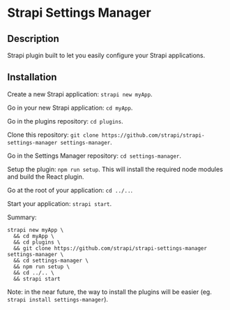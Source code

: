 # Strapi Settings Manager

## Description

Strapi plugin built to let you easily configure your Strapi applications.

## Installation

Create a new Strapi application: `strapi new myApp`.

Go in your new Strapi application: `cd myApp`.

Go in the plugins repository: `cd plugins`.

Clone this repository: `git clone https://github.com/strapi/strapi-settings-manager settings-manager`.

Go in the Settings Manager repository: `cd settings-manager`.

Setup the plugin: `npm run setup`. This will install the required node modules and build the React plugin.

Go at the root of your application: `cd ../..`.

Start your application: `strapi start`.

Summary:
```
strapi new myApp \
  && cd myApp \
  && cd plugins \
  && git clone https://github.com/strapi/strapi-settings-manager settings-manager \
  && cd settings-manager \
  && npm run setup \
  && cd ../.. \
  && strapi start
```

Note: in the near future, the way to install the plugins will be easier (eg. `strapi install settings-manager`).
